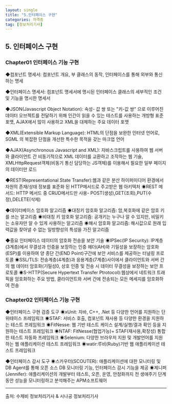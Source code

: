 ```yaml
---
layout: single
title: "5.인터페이스 구현"
categories: 자격증
tag: [정보처리기사]
---
```




## 5. 인터페이스 구현



### Chapter01 인터페이스 기능 구현

◆컴포넌트 명세서: 컴포넌트 개요, 부 클래스의 동작, 인터페이스를 통해 외부와 통신하는 명세

◆인터페이스 명세서: 컴포넌트 명세서에 명시된 인터페이스 클래스의 세부적인 조건 및 기능을 명시한 명세서

◆JSON(Javascript Object Notation): 속성- 값 쌍 또는 "키-값 쌍" 으로 이루어진 데이터 오브젝트를 전달하기 위해
	인간이 읽을 수 있는 테스트를 사용하는 개방형 표준 포맷, AJAX에서 많이 사용하고 XML을 대체하는 주요 데이터 포맷
	
◆XML(Extensible Markup Language): HTML의 단점을 보완한 인터넷 언어로, SGML 의 복잡한 단점을 개선한 특수한
	목적을 갖는 마크업 언어

◆AJAX(Asynchronous Javascript and XML): 자바스크립트를 사용하여 웹 서버와 클라이언트 간 비동기적으로 XML
	데이터를 교환하고 조작하는 웹 기술, XMLHttpRequest객체(비동기 통신 담당하는 JS객체)를 이용해서 필요한
	일부 페이지의 데이터만 로드

◆REST(Representational State Transfer):웹과 같은 분산 하이퍼미디어 환경에서 자원의 존재/상태 정보를 표준화
	된 HTTP메서드로 주고받은 웹 아키텍처
		◉REST 메서드: HTTP 메서드 중 CRUD메서드만 사용- POST(생성),GET(조회),PUT(수정),DELETE(삭제)

◆데이터베이스 암호화 알고리즘
	◉대칭키 암호화 알고리즘: 암,복호화에 같은 암호 키를 쓰는 알고리즘
	◉비대칭 키 암호화 알고리즘: 공개키는 누구나 알 수 있지만, 비밀키는 소유자만 알 수 있게 사용하는 알고리즘
	◉해시 암호화 알고리즘: 해시값으로 원래 입력값을 찾아낼 수 없는 일방향성의 특성을 가진 알고리즘

◆중요 인터페이스 데이터의 암호화 전송을 보안 기술
	◉IPSec(IP Security): IP계층(3계층)에서 무결성과 인증을 보장하는 인증 헤더(AH)와 기밀성을 보장하는 암호화
		(ESP)를 이용하여 양 종단 간(END Point)구간에 보안 서비스를 제공하는 터널링 프로토콜
	◉SSL/TLS: 전송계층(4계층)과 응용계층(7계층)사이에서 클라이언트와 서버 간의 웹 데이터 암호화(기밀성0, 상호
		인증 및 전송 시 데이터 무결성을 보장하는 보안 프로토콜
	◉S-HTTP(Secure Hypertext Transfer Ptrotocol):웹상에서 네트워크 트래픽을 암호화하는 주요 방법, 클라이언트와
		서버 간에 전송되는 모든 메세지를 암호화하여 전송

### Chapter02 인터페이스 기능 구현

◆인터페이스 구현 검증 도구
	◉xUnit: 자바, C++, .Net 등 다양한 언어를 지원하는 단위테이스 프레임워크
	◉STAF: 서비스 호출, 컴포넌트 재사용 등 다양한 환경을 지원하는 테스트 프레임워크
	◉FitNesse: 웹 기반 테스트 케이스 설계/실행/결과 확인 등을 지원하는 테스트 프레임워크
	◉NTAF: FitNesse(협업가능)+ STAF(재사용,확장성) 통합한 테스트 자동화 프레임워크
	◉Selenium: 다양한 브라우저 지원 및 개발언어를 지원하는 웹 애플리케이션 테스트 프레임워크
	◉watir:루비(Ruby)기반 웹 애플리케이션 테스트 프레임워크
	
◆인터페이스 감시 도구
	◉스카우터(SCOUTER): 애플리케이션에 대한 모니터링 및 DB Agent를 통해 오픈 소스 DB 모니터링 기능, 인터페이스
		감시 기능을 제공
	◉제니퍼(Jennifer): 애플리케이션의 개발부터 테스트, 오픈, 운영, 안정화까지 전 생애주기 단계 동안 성능을 
		모니터링하고 분석해주는 APM소프트웨어











<hr />

출처: 수제비 정보처리기사 & 시나공 정보처리기사